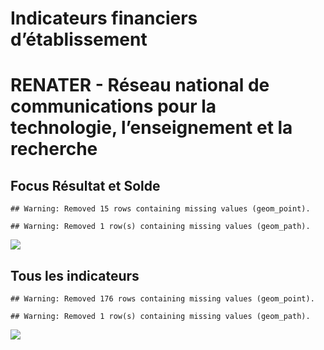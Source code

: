 Indicateurs financiers d’établissement
================

# RENATER - Réseau national de communications pour la technologie, l’enseignement et la recherche

## Focus Résultat et Solde

    ## Warning: Removed 15 rows containing missing values (geom_point).

    ## Warning: Removed 1 row(s) containing missing values (geom_path).

![](renater___réseau_national_de_communications_pour_la_technologie__l_enseignement_et_la_recherche_files/figure-gfm/etab.focus-1.png)<!-- -->

## Tous les indicateurs

    ## Warning: Removed 176 rows containing missing values (geom_point).

    ## Warning: Removed 1 row(s) containing missing values (geom_path).

![](renater___réseau_national_de_communications_pour_la_technologie__l_enseignement_et_la_recherche_files/figure-gfm/etab-1.png)<!-- -->
